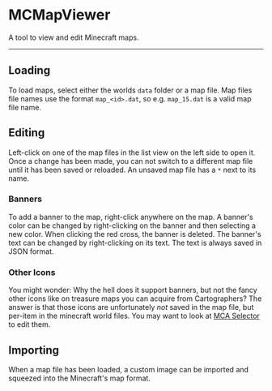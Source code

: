 # MCMapViewer

A tool to view and edit Minecraft maps.

---

## Loading

To load maps, select either the worlds `data` folder or a map file. Map files file names use the format `map_<id>.dat`, so e.g. `map_15.dat` is a valid map file name.

## Editing

Left-click on one of the map files in the list view on the left side to open it. Once a change has been made, you can not switch to a different map file until it has been saved or reloaded. An unsaved map file has a `*` next to its name.

### Banners

To add a banner to the map, right-click anywhere on the map.
A banner's color can be changed by right-clicking on the banner and then selecting a new color. When clicking the red cross, the banner is deleted.
The banner's text can be changed by right-clicking on its text. The text is always saved in JSON format.

### Other Icons

You might wonder: Why the hell does it support banners, but not the fancy other icons like on treasure maps you can acquire from Cartographers?
The answer is that those icons are unfortunately *not* saved in the map file, but per-item in the minecraft world files. You may want to look at [MCA Selector](https://github.com/Querz/mcaselector) to edit them.

## Importing

When a map file has been loaded, a custom image can be imported and squeezed into the Minecraft's map format.